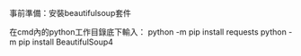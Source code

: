 事前準備：安裝beautifulsoup套件

  在cmd內的python工作目錄底下輸入：
     python -m pip install requests
     python -m pip install BeautifulSoup4
     
     
